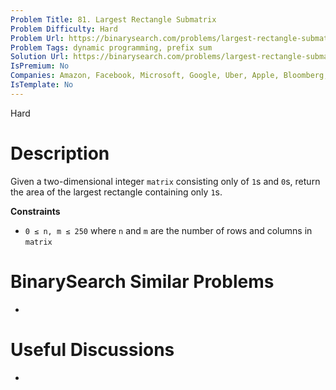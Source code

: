 ```yaml
---
Problem Title: 81. Largest Rectangle Submatrix
Problem Difficulty: Hard
Problem Url: https://binarysearch.com/problems/largest-rectangle-submatrix/
Problem Tags: dynamic programming, prefix sum
Solution Url: https://binarysearch.com/problems/largest-rectangle-submatrix/solutions/
IsPremium: No
Companies: Amazon, Facebook, Microsoft, Google, Uber, Apple, Bloomberg, Adobe
IsTemplate: No
---
```


<span style="color: ;">Hard</span>

# Description

Given a two-dimensional integer `matrix` consisting only of `1`s and `0`s, return the area of the largest rectangle containing only `1`s.

**Constraints**

- `0 ≤ n, m ≤ 250` where `n` and `m` are the number of rows and columns in `matrix`

# BinarySearch Similar Problems

- []()

# Useful Discussions

- []()
